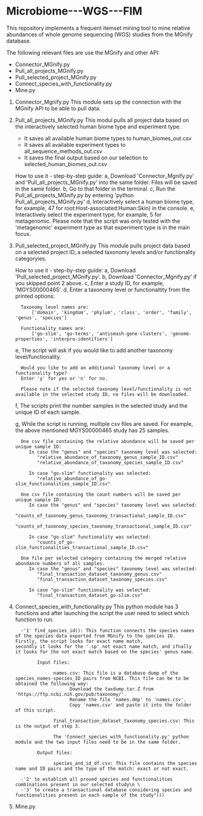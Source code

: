 # Microbiome---WGS---FIM
This repository implements a frequent itemset mining tool to mine relative abundances of whole genome sequencing (WGS) studies from the MGnify database.

The following relevant files are use the MGnify and other API:

- Connector_MGnify.py
- Pull_all_projects_MGnify.py
- Pull_selected_project_MGnify.py
- Connect_species_with_functionality.py
- Mine.py

1. Connector_Mgnify.py
   This module sets up the connection with the MGnify API to be able to pull data.
   
2. Pull_all_projects_MGnify.py
   This modul pulls all project data based on the interactively selected human biome type and experiment type.
    - It saves all available human biome types to human_biomes_out.csv
    - It saves all available experiment types to all_sequence_methods_out.csv
    - It saves the final output based on our selection to selected_human_biomes_out.csv
   
   How to use it - step-by-step guide:
      a, Download 'Connector_Mgnify.py' and 'Pull_all_projects_MGnify.py' into the same folder. Files will be saved in the same folder.
      b, Go to that folder in the terminal.
      c, Run the Pull_all_projects_MGnify.py by entering 'python Pull_all_projects_MGnify.py' 
      d, Interactively select a human biome type, for example, 47 for root:Host-associated:Human:Skin) in the console. 
      e, Interactively select the experiment type, for example, 5 for metagenomic. Please note that the script was only tested with the    
         'metagenomic' experiment type as that experiment type is in the main focus.

3. Pull_selected_project_MGnify.py
   This module pulls project data based on a selected project ID, a selected taxonomy levels and/or functionality categoryies.

   How to use it - step-by-step guide:
      a, Download 'Pull_selected_project_MGnify.py'.
      b, Download 'Connector_Mgnify.py' if you skipped point 2 above.
      c, Enter a study ID, for example, 'MGYS00000465'.
      d, Enter a taxonomy level or functionaltity from the printed options:

         Taxonomy level names are:
             ['domain', 'kingdom', 'phylum', 'class', 'order', 'family', 'genus', 'species']

         Functionality names are:
             ['go-slim', 'go-terms', 'antismash-gene-clusters', 'genome-properties', 'interpro-identifiers']
   
      e, The script will ask if you would like to add another taxonomy level/functionality.
   
         Would you like to add an additional taxonomy level or a functionality type?
         Enter 'y' for yes or 'n' for no.

         Please note if the selected taxonomy level/functionality is not available in the selected study ID, no files will be downloaded.

      f, The scripts print the number samples in the selected study and the unique ID of each sample.
   
      g, While the script is running, multiple csv files are saved. For example, the above mentioned MGYS00000465 study has 25 samples.
   
         One csv file containing the relative abundance will be saved per unique sample ID:
            In case the "genus" and "species" taxonomy level was selected:
               "relative_abundance_of_taxonomy_genus_sample_ID.csv"
               "relative_abundance_of_taxonomy_species_sample_ID.csv"
               
            In case "go-slim" functionality was selected:
               "relative_abundance_of_go-slim_functionalities_sample_ID.csv"

         One csv file containing the count numbers will be saved per unique sample ID:
            In case the "genus" and "species" taxonomy level was selected:
               "counts_of_taxonomy_genus_taxonomy_transactional_sample_ID.csv"
               "counts_of_taxonomy_species_taxonomy_transactional_sample_ID.csv"

            In case "go-slim" functionality was selected:
               "counts_of_go-slim_functionalities_transactional_sample_ID.csv"
   
         One file per selected category containing the merged relative abundance numbers of all samples.
            In case the "genus" and "species" taxonomy level was selected:
               "final_transaction_dataset_taxonomy_genus.csv"
               "final_transaction_dataset_taxonomy_species.csv"
   
            In case "go-slim" functionality was selected:
               "final_transaction_dataset_go-slim.csv"

4. Connect_species_with_functionality.py
      This python module has 3 functions and after launching the script the user need to select which function to run.
   
         -'1' find_species_id(): This function connects the species names of the species data exported from MGnify to the species ID. Firstly, the script looks for exact name match,                                       secondly it looks for the '.sp' not exact name match, and ifnally it looks for the not exact match based on the species' genus name.
   
               Input files:
   
                     names.csv: This file is a database dump of the species_names-species_ID pairs from NCBI. This file can be to be obtained the following way:
                           Download the taxdump.tar.Z from 'https://ftp.ncbi.nih.gov/pub/taxonomy/'.
                           Rename the file 'names.dmp' to 'names.csv'.
                           Copy 'names.csv' and paste it into the folder of this script.

                     final_transaction_dataset_taxonomy_species.csv: This is the output of step 3.

                     The 'Connect_species_with_functionality.py' python module and the two input files need to be in the same folder.

               Output files:

                     species_and_id_df.csv: This file contains the species name and ID pairs and the type of the match: exact or not exact.

         -'2' to establish all proved species and functionalities combinations present in our selected study\n \
         -'3' to create a transactional database considering species and functionalities present in each sample of the study")))
6. Mine.py




